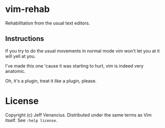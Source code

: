 # vim-rehab
Rehabilitation from the usual text editors.

## Instructions

If you try to do the usual movements in normal mode vim won't let you at it will yell at you.

I've made this one 'cause it was starting to hurt, vim is indeed very anatomic.

Oh, it's a plugin, treat it like a plugin, please.

# License

Copyright (c) Jeff Venancius. Distributed under the same terms as Vim itself. See `:help license`.
